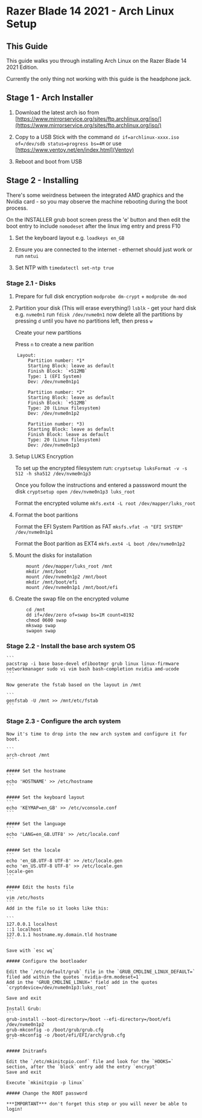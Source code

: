 # Razer Blade 14 2021 - Arch Linux Setup

## This Guide

This guide walks you through installing Arch Linux on the Razer Blade 14 2021 Edition.

Currently the only thing not working with this guide is the headphone jack.

## Stage 1 - Arch Installer

1.	Download the latest arch iso from [https://www.mirrorservice.org/sites/ftp.archlinux.org/iso/](https://www.mirrorservice.org/sites/ftp.archlinux.org/iso/)

2.  Copy to a USB Stick with the command `dd if=archlinux-xxxx.iso of=/dev/sdb status=progress bs=4M`  or use [https://www.ventoy.net/en/index.html](Ventoy)

3.  Reboot and boot from USB


## Stage 2 - Installing

There's some weirdness between the integrated AMD graphics and the Nvidia card - so you may observe the machine rebooting during the boot process.

On the INSTALLER grub boot screen press the 'e' button and then edit the boot entry to include `nomodeset` after the linux img entry and press F10

1. Set the keyboard layout e.g. `loadkeys en_GB`

2. Ensure you are connected to the internet - ethernet should just work or run `nmtui`

3. Set NTP with `timedatectl set-ntp true`

### Stage 2.1 - Disks

1.	Prepare for full disk encryption `modprobe dm-crypt` + `modprobe dm-mod`

2.  Partition your disk (This will erase everything!)
	`lsblk` - get your hard disk e.g. `nvme0n1`
	run `fdisk /dev/nvme0n1`
	now delete all the partitions by pressing `d` until you have no partitions left, then press `w`

	Create your new partitions

	Press `n` to create a new parition

```
	Layout:
		Partition number: *1* 
		Starting Block: leave as default
		Finish Block: `+512MB`
		Type: 1 (EFI System)
		Dev: /dev/nvme0n1p1

		Partition number: *2*
		Starting Block: leave as default
		Finish Block: `+512MB`
		Type: 20 (Linux filesystem)
		Dev: /dev/nvme0n1p2

		Partition number: *3)
		Starting Block: leave as default
		Finish Block: leave as default
		Type: 20 (Linux filesystem)
		Dev: /dev/nvme0n1p3
```


3. 	Setup LUKS Encryption
	
	To set up the encrypted filesystem run:
	`cryptsetup luksFormat -v -s 512 -h sha512 /dev/nvme0n1p3`

	Once you follow the instructions and entered a passsword mount the disk
	`cryptsetup open /dev/nvme0n1p3 luks_root`

	Format the encrypted volume
	`mkfs.ext4 -L root /dev/mapper/luks_root`

4.	Format the boot paritions

	Format the EFI System Partition as FAT 
	`mksfs.vfat -n "EFI SYSTEM" /dev/nvme0n1p1`

	Format the Boot parition as EXT4
	`mkfs.ext4 -L boot /dev/nvme0n1p2`

5.	Mount the disks for installation
	```
		mount /dev/mapper/luks_root /mnt
		mkdir /mnt/boot
		mount /dev/nvme0n1p2 /mnt/boot
		mkdir /mnt/boot/efi
		mount /dev/nvme0n1p1 /mnt/boot/efi
	```

6.	Create the swap file on the encrypted volume
	```
		cd /mnt
		dd if=/dev/zero of=swap bs=1M count=8192
		chmod 0600 swap
		mkswap swap
		swapon swap
	```

### Stage 2.2 - Install the base arch system OS
	```
	pacstrap -i base base-devel efibootmgr grub linux linux-firmware networkmanager sudo vi vim bash bash-completion nvidia amd-ucode
	```
	
	Now generate the fstab based on the layout in /mnt
	
	```
	genfstab -U /mnt >> /mnt/etc/fstab
	```

### Stage 2.3 - Configure the arch system

    Now it's time to drop into the new arch system and configure it for boot.

    ```
    arch-chroot /mnt
    ```

    ##### Set the hostname
    ```
    echo 'HOSTNAME' >> /etc/hostname
    ```

    ##### Set the keyboard layout
    ```
    echo 'KEYMAP=en_GB' >> /etc/vconsole.conf
    ```

    ##### Set the language
    ```
    echo 'LANG=en_GB.UTF8' >> /etc/locale.conf
    ```

    ##### Set the locale
    ```
    echo 'en_GB.UTF-8 UTF-8' >> /etc/locale.gen
    echo 'en_US.UTF-8 UTF-8' >> /etc/locale.gen
    locale-gen
    ```

    ##### Edit the hosts file
    ```
    vim /etc/hosts
    ```
    Add in the file so it looks like this:

    ```
    127.0.0.1 localhost
    ::1 localhost
    127.0.1.1 hostname.my.domain.tld hostname
    ```

    Save with `esc wq`

    ##### Configure the bootloader

    Edit the `/etc/default/grub` file in the `GRUB_CMDLINE_LINUX_DEFAULT=` filed add within the quotes `nvidia-drm.modeset=1`
    Add in the 'GRUB_CMDLINE_LINUX=' field add in the quotes `cryptdevice=/dev/nvme0n1p3:luks_root`

    Save and exit

  	Install Grub:
  	```
  	grub-install --boot-directory=/boot --efi-directory=/boot/efi /dev/nvme0n1p2
  	grub-mkconfig -o /boot/grub/grub.cfg
  	grub-mkconfig -o /boot/efi/EFI/arch/grub.cfg
  	```

    ##### Initramfs

    Edit the `/etc/mkinitcpio.conf` file and look for the `HOOKS=` section, after the `block` entry add the entry `encrypt`
    Save and exit

    Execute `mkinitcpio -p linux`

    ##### Change the ROOT password

    ***IMPORTANT*** don't forget this step or you will never be able to login!


